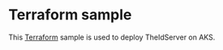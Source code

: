 # Terraform sample

This [Terraform](https://terraform.io) sample is used to deploy TheIdServer on AKS.